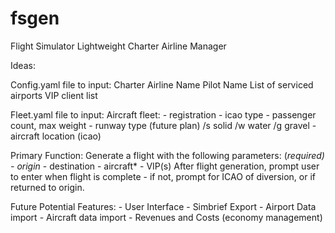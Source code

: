 # fsgen
Flight Simulator Lightweight Charter Airline Manager


Ideas: 

Config.yaml file to input: 
    Charter Airline Name
    Pilot Name
    List of serviced airports
    VIP client list

Fleet.yaml file to input: 
    Aircraft fleet: 
    - registration
    - icao type
    - passenger count, max weight
    - runway type (future plan)
        /s solid
        /w water
        /g gravel
    - aircraft location (icao)


Primary Function: 
    Generate a flight with the following parameters: (*required)
    - origin*
    - destination
    - aircraft*
    - VIP(s)
    After flight generation, prompt user to enter when flight is complete
    - if not, prompt for ICAO of diversion, or if returned to origin.

Future Potential Features:
    - User Interface
    - Simbrief Export
    - Airport Data import
    - Aircraft data import
    - Revenues and Costs (economy management)
